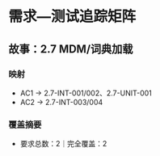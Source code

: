 # 需求—测试追踪矩阵

## 故事：2.7 MDM/词典加载

### 映射

- AC1 → 2.7-INT-001/002、2.7-UNIT-001
- AC2 → 2.7-INT-003/004

### 覆盖摘要

- 要求总数：2｜完全覆盖：2

